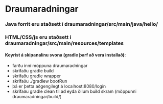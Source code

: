 # Draumaradningar

### Java forrit eru staðsett í draumaradningar/src/main/java/hello/
### HTML/CSS/js eru staðsett í draumaradningar/src/main/resources/templates

#### Keyrist á skipanalínu svona (gradle þarf að vera installað):
+ farðu inní möppuna draumaradningar
+ skrifaðu gradle build
+ skrifaðu gradle wrapper
+ skrifaðu ./gradlew bootRun
+ þá er þetta aðgengilegt á localhost:8080/login
+ skrifaðu gradle clean  til ad eyda öllum build skram (möppunni draumaradningar/build/)